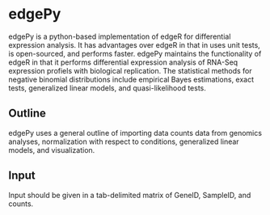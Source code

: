 # edgePy

edgePy is a python-based implementation of edgeR for differential expression analysis. It has advantages over edgeR in that in uses unit tests, is open-sourced, and performs faster. edgePy maintains the functionality of edgeR in that it performs differential expression analysis of RNA-Seq expression profiels with biological replication. The statistical methods for negative binomial distributions include empirical Bayes estimations, exact tests, generalized linear models, and quasi-likelihood tests. 

## Outline

edgePy uses a general outline of importing data counts data from genomics analyses, normalization with respect to conditions, generalized linear models, and visualization.

## Input

Input should be given in a tab-delimited matrix of GeneID, SampleID, and counts.

